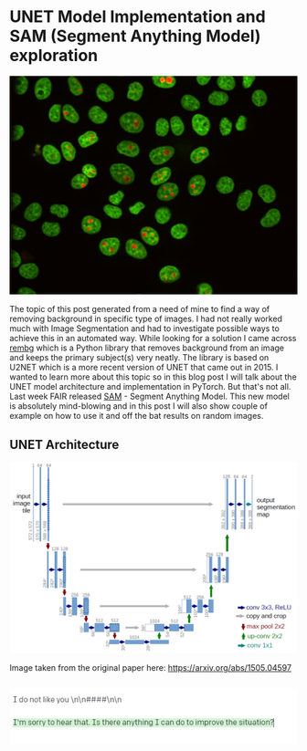 # UNET Model Implementation and SAM (Segment Anything Model) exploration

![](/images/UNET/cells.jpg)

The topic of this post generated from a need of mine to find a way of removing background in specific type of images. I had not really worked much with Image Segmentation and had to investigate possible ways to achieve this in an automated way. While looking for a solution I came across [rembg](https://github.com/danielgatis/rembg) which is a Python library that removes background from an image and keeps the primary subject(s) very neatly. The library is based on U2NET which is a more recent version of UNET that came out in 2015. I wanted to learn more about this topic so in this blog post I will talk about the UNET model architecture and implementation in PyTorch. But that's not all. Last week FAIR released [SAM](https://ai.facebook.com/blog/segment-anything-foundation-model-image-segmentation/) - Segment Anything Model. This new model is absolutely mind-blowing and in this post I will also show couple of example on how to use it and off the bat results on random images. 

## UNET Architecture

![UNET](/images/UNET/u-net-architecture.PNG)

Image taken from the original paper here: https://arxiv.org/abs/1505.04597

```

```





![Original](/images/FineTuneGPT/Idonot2.PNG)

